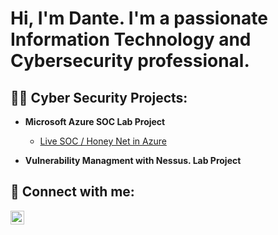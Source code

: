 <h1>Hi, I'm Dante. I'm a passionate Information Technology and Cybersecurity professional. </h1>

<h2>👨‍💻 Cyber Security Projects:</h2>

- <b>Microsoft Azure SOC Lab Project </b>
  - [Live SOC / Honey Net in Azure](https://github.com/Dante2141/Microsoft-Azure-SOC-Lab)

- <b>Vulnerability Managment with Nessus. Lab Project </b>

<h2> 🤳 Connect with me:</h2>

[<img align="left" alt="JoshMadakor | LinkedIn" width="22px" src="https://cdn.jsdelivr.net/npm/simple-icons@v3/icons/linkedin.svg" />][linkedin]


[linkedin]: https://www.linkedin.com/in/dante-blair/

<!--
